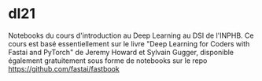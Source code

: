 # dl21
Notebooks du cours d'introduction au Deep Learning au DSI de l'INPHB.
Ce cours est basé essentiellement sur le livre "Deep Learning for Coders with Fastai and PyTorch"
de Jeremy Howard et Sylvain Gugger, disponible également gratuitement sous forme de notebooks sur 
le repo https://github.com/fastai/fastbook

